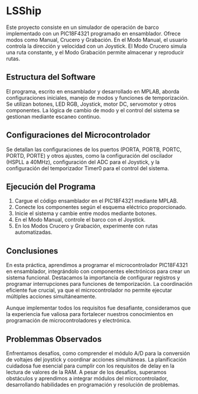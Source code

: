 # LSShip
Este proyecto consiste en un simulador de operación de barco implementado con un PIC18F4321 programado en ensamblador. Ofrece modos como Manual, Crucero y Grabación. En el Modo Manual, el usuario controla la dirección y velocidad con un Joystick. El Modo Crucero simula una ruta constante, y el Modo Grabación permite almacenar y reproducir rutas.
## Estructura del Software
El programa, escrito en ensamblador y desarrollado en MPLAB, aborda configuraciones iniciales, manejo de modos y funciones de temporización. Se utilizan botones, LED RGB, Joystick, motor DC, servomotor y otros componentes. La lógica de cambio de modo y el control del sistema se gestionan mediante escaneo continuo.
## Configuraciones del Microcontrolador
Se detallan las configuraciones de los puertos (PORTA, PORTB, PORTC, PORTD, PORTE) y otros ajustes, como la configuración del oscilador (HSPLL a 40MHz), configuración del ADC para el Joystick, y la configuración del temporizador Timer0 para el control del sistema.

## Ejecución del Programa
1. Cargue el código ensamblador en el PIC18F4321 mediante MPLAB.
2. Conecte los componentes según el esquema eléctrico proporcionado.
3. Inicie el sistema y cambie entre modos mediante botones.
4. En el Modo Manual, controle el barco con el Joystick.
5. En los Modos Crucero y Grabación, experimente con rutas automatizadas.

## Conclusiones
En esta práctica, aprendimos a programar el microcontrolador PIC18F4321 en ensamblador, integrándolo con componentes electrónicos para crear un sistema funcional. Destacamos la importancia de configurar registros y programar interrupciones para funciones de temporización. La coordinación eficiente fue crucial, ya que el microcontrolador no permite ejecutar múltiples acciones simultáneamente.

Aunque implementar todos los requisitos fue desafiante, consideramos que la experiencia fue valiosa para fortalecer nuestros conocimientos en programación de microcontroladores y electrónica.

## Problemmas Observados
Enfrentamos desafíos, como comprender el módulo A/D para la conversión de voltajes del joystick y coordinar acciones simultáneas. La planificación cuidadosa fue esencial para cumplir con los requisitos de delay en la lectura de valores de la RAM. A pesar de los desafíos, superamos obstáculos y aprendimos a integrar módulos del microcontrolador, desarrollando habilidades en programación y resolución de problemas.
